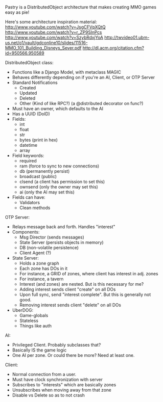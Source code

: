 Pastry is a DistributedObject architecture that makes creating MMO games easy as pie!

Here's some architecture inspiration material:
http://www.youtube.com/watch?v=JsgCFVpXQtQ
http://www.youtube.com/watch?v=r_ZP9SInPcs
http://www.youtube.com/watch?v=SzybRdxjYoA
http://twvideo01.ubm-us.net/o1/vault/gdconline10/slides/11516-MMO_101_Building_Disneys_Sever.pdf
http://dl.acm.org/citation.cfm?id=950566.950589

DistributedObject class:

 * Functions like a Django Model, with metaclass MAGIC
 * Behaves differently depending on if you're an AI, Client, or OTP Server
 * Standard Notifications
    * Created
    * Updated
    * Deleted
    * Other (Kind of like RPC?) (a @distributed decorator on func?)
 * Must have an owner, which defaults to the AI
 * Has a UUID (DoID)
 * Fields:
    * int
    * float
    * str
    * bytes (print in hex)
    * datetime
    * array
 * Field keywords:
    * required
    * ram (force to sync to new connections)
    * db (permanently persist)
    * broadcast (public)
    * clsend (a client has permission to set this)
    * ownsend (only the owner may set this)
    * ai (only the AI may set this)
 * Fields can have:
    * Validators
    * Clean methods

OTP Server:

 * Relays message back and forth. Handles "interest"
 * Components:
    * Msg Director (sends messages)
    * State Server (persists objects in memory)
    * DB (non-volatile persistence)
    * Client Agent (?)
 * State Server:
    * Holds a zone graph
    * Each zone has DOs in it
    * For instance, a GRID of zones, where client has interest in adj. zones
    * For instance, a tavern
    * Interest (and zones) are nested. But is this necessary for me?
    * Adding interest sends client "create" on all DOs
    * Upon full sync, send "interest complete". But this is generally not good.
    * Removing interest sends client "delete" on all DOs
 * UberDOG:
    * Game-globals
    * Stateless
    * Things like auth

AI:

 * Privileged Client. Probably subclasses that?
 * Basically IS the game logic
 * One AI per zone. Or could there be more? Need at least one.

Client:

 * Normal connection from a user.
 * Must have clock synchronization with server
 * Subscribes to "interests" which are basically zones
 * Unsubscribes when moving away from that zone
 * Disable vs Delete so as to not crash